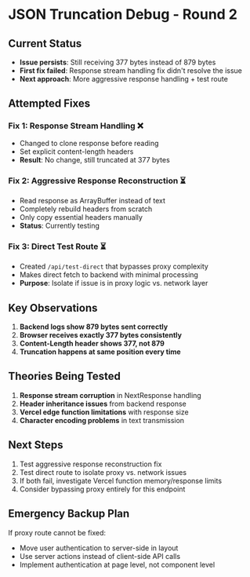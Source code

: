 # JSON Truncation Debug - Round 2

## Current Status

- **Issue persists**: Still receiving 377 bytes instead of 879 bytes
- **First fix failed**: Response stream handling fix didn't resolve the issue
- **Next approach**: More aggressive response handling + test route

## Attempted Fixes

### Fix 1: Response Stream Handling ❌

- Changed to clone response before reading
- Set explicit content-length headers
- **Result**: No change, still truncated at 377 bytes

### Fix 2: Aggressive Response Reconstruction ⏳

- Read response as ArrayBuffer instead of text
- Completely rebuild headers from scratch
- Only copy essential headers manually
- **Status**: Currently testing

### Fix 3: Direct Test Route ⏳

- Created `/api/test-direct` that bypasses proxy complexity
- Makes direct fetch to backend with minimal processing
- **Purpose**: Isolate if issue is in proxy logic vs. network layer

## Key Observations

1. **Backend logs show 879 bytes sent correctly**
2. **Browser receives exactly 377 bytes consistently**
3. **Content-Length header shows 377, not 879**
4. **Truncation happens at same position every time**

## Theories Being Tested

1. **Response stream corruption** in NextResponse handling
2. **Header inheritance issues** from backend response
3. **Vercel edge function limitations** with response size
4. **Character encoding problems** in text transmission

## Next Steps

1. Test aggressive response reconstruction fix
2. Test direct route to isolate proxy vs. network issues
3. If both fail, investigate Vercel function memory/response limits
4. Consider bypassing proxy entirely for this endpoint

## Emergency Backup Plan

If proxy route cannot be fixed:

- Move user authentication to server-side in layout
- Use server actions instead of client-side API calls
- Implement authentication at page level, not component level

